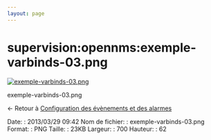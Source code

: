 ```yaml
---
layout: page
---
```


supervision:opennms:exemple-varbinds-03.png
===========================================

[![exemple-varbinds-03.png](../..//assets/media/supervision/opennms/exemple-varbinds-03.png@cache=&w=700&h=62 "exemple-varbinds-03.png")](../..//assets/media/supervision/opennms/exemple-varbinds-03.png@cache= "Afficher le fichier original")

exemple-varbinds-03.png

← Retour à [Configuration des évènements et des
alarmes](../../../opennms/events-alarms.html "opennms:events-alarms")

Date:
:   2013/03/29 09:42
Nom de fichier:
:   exemple-varbinds-03.png
Format:
:   PNG
Taille:
:   23KB
Largeur:
:   700
Hauteur:
:   62


